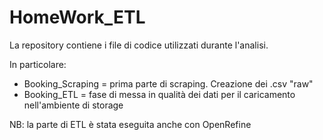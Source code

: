 # HomeWork_ETL

La repository contiene i file di codice utilizzati durante l'analisi.

In particolare:
- Booking_Scraping = prima parte di scraping. Creazione dei .csv "raw"
- Booking_ETL = fase di messa in qualità dei dati per il caricamento nell'ambiente di storage



NB: la parte di ETL è stata eseguita anche con OpenRefine
